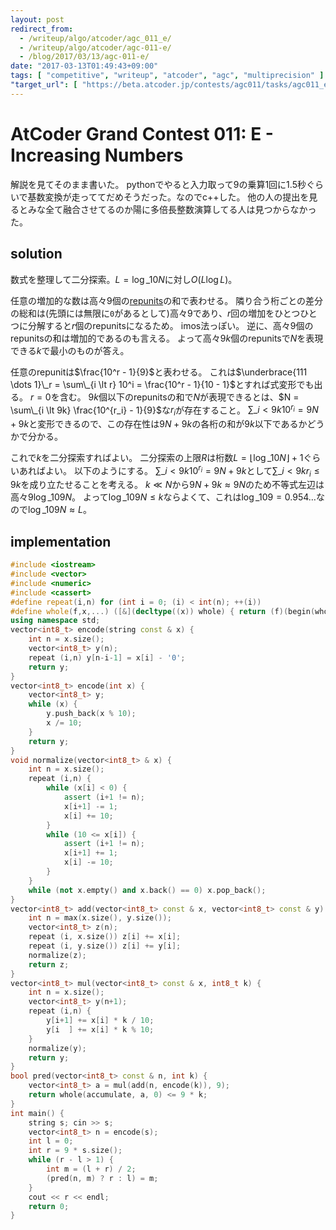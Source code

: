 ```yaml
---
layout: post
redirect_from:
  - /writeup/algo/atcoder/agc_011_e/
  - /writeup/algo/atcoder/agc-011-e/
  - /blog/2017/03/13/agc-011-e/
date: "2017-03-13T01:49:43+09:00"
tags: [ "competitive", "writeup", "atcoder", "agc", "multiprecision" ]
"target_url": [ "https://beta.atcoder.jp/contests/agc011/tasks/agc011_e" ]
---
```


# AtCoder Grand Contest 011: E - Increasing Numbers

解説を見てそのまま書いた。
pythonでやると入力取って$9$の乗算1回に$1.5$秒ぐらいで基数変換が走っててだめそうだった。なのでc++した。
他の人の提出を見るとみな全て融合させてるのか陽に多倍長整数演算してる人は見つからなかった。

## solution

数式を整理して二分探索。$L = \log\_{10} N$に対し$O(L \log L)$。

任意の増加的な数は高々$9$個の[repunits](https://ja.wikipedia.org/wiki/%E3%83%AC%E3%83%94%E3%83%A5%E3%83%8B%E3%83%83%E3%83%88)の和で表わせる。
隣り合う桁ごとの差分の総和は(先頭には無限に`0`があるとして)高々$9$であり、$r$回の増加をひとつひとつに分解すると$r$個のrepunitsになるため。
imos法っぽい。
逆に、高々$9$個のrepunitsの和は増加的であるのも言える。
よって高々$9k$個のrepunitsで$N$を表現できる$k$で最小のものが答え。

任意のrepunitは$\frac{10^r - 1}{9}$と表わせる。
これは$\underbrace{111 \dots 1}\_r = \sum\_{i \lt r} 10^i = \frac{10^r - 1}{10 - 1}$とすれば式変形でも出る。
$r = 0$を含む。
$9k$個以下のrepunitsの和で$N$が表現できるとは、$N = \sum\_{i \lt 9k} \frac{10^{r_i} - 1}{9}$な$r_i$が存在すること。
$\sum\_{i \lt 9k} 10^{r_i} = 9N + 9k$と変形できるので、この存在性は$9N + 9k$の各桁の和が$9k$以下であるかどうかで分かる。

これで$k$を二分探索すればよい。
二分探索の上限$R$は桁数$L = \lfloor \log\_{10} N \rfloor + 1$ぐらいあればよい。
以下のようにする。
$\sum\_{i \lt 9k} 10^{r_i} = 9N + 9k$として$\sum\_{i \lt 9k} r_i \le 9k$を成り立たせることを考える。
$k \ll N$から$9N + 9k \approx 9N$のため不等式左辺は高々$9 \log\_{10} 9N$。
よって$\log\_{10} 9N \le k$ならよくて、これは$\log\_{10} 9 = 0.954\dots$なので$\log\_{10} 9N \approx L$。

## implementation

``` c++
#include <iostream>
#include <vector>
#include <numeric>
#include <cassert>
#define repeat(i,n) for (int i = 0; (i) < int(n); ++(i))
#define whole(f,x,...) ([&](decltype((x)) whole) { return (f)(begin(whole), end(whole), ## __VA_ARGS__); })(x)
using namespace std;
vector<int8_t> encode(string const & x) {
    int n = x.size();
    vector<int8_t> y(n);
    repeat (i,n) y[n-i-1] = x[i] - '0';
    return y;
}
vector<int8_t> encode(int x) {
    vector<int8_t> y;
    while (x) {
        y.push_back(x % 10);
        x /= 10;
    }
    return y;
}
void normalize(vector<int8_t> & x) {
    int n = x.size();
    repeat (i,n) {
        while (x[i] < 0) {
            assert (i+1 != n);
            x[i+1] -= 1;
            x[i] += 10;
        }
        while (10 <= x[i]) {
            assert (i+1 != n);
            x[i+1] += 1;
            x[i] -= 10;
        }
    }
    while (not x.empty() and x.back() == 0) x.pop_back();
}
vector<int8_t> add(vector<int8_t> const & x, vector<int8_t> const & y) {
    int n = max(x.size(), y.size());
    vector<int8_t> z(n);
    repeat (i, x.size()) z[i] += x[i];
    repeat (i, y.size()) z[i] += y[i];
    normalize(z);
    return z;
}
vector<int8_t> mul(vector<int8_t> const & x, int8_t k) {
    int n = x.size();
    vector<int8_t> y(n+1);
    repeat (i,n) {
        y[i+1] += x[i] * k / 10;
        y[i  ] += x[i] * k % 10;
    }
    normalize(y);
    return y;
}
bool pred(vector<int8_t> const & n, int k) {
    vector<int8_t> a = mul(add(n, encode(k)), 9);
    return whole(accumulate, a, 0) <= 9 * k;
}
int main() {
    string s; cin >> s;
    vector<int8_t> n = encode(s);
    int l = 0;
    int r = 9 * s.size();
    while (r - l > 1) {
        int m = (l + r) / 2;
        (pred(n, m) ? r : l) = m;
    }
    cout << r << endl;
    return 0;
}
```
